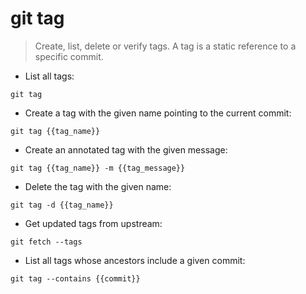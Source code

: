 # git tag

> Create, list, delete or verify tags.
> A tag is a static reference to a specific commit.

- List all tags:

`git tag`

- Create a tag with the given name pointing to the current commit:

`git tag {{tag_name}}`

- Create an annotated tag with the given message:

`git tag {{tag_name}} -m {{tag_message}}`

- Delete the tag with the given name:

`git tag -d {{tag_name}}`

- Get updated tags from upstream:

`git fetch --tags`

- List all tags whose ancestors include a given commit:

`git tag --contains {{commit}}`
